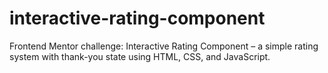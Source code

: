 # interactive-rating-component
Frontend Mentor challenge: Interactive Rating Component – a simple rating system with thank-you state using HTML, CSS, and JavaScript.
